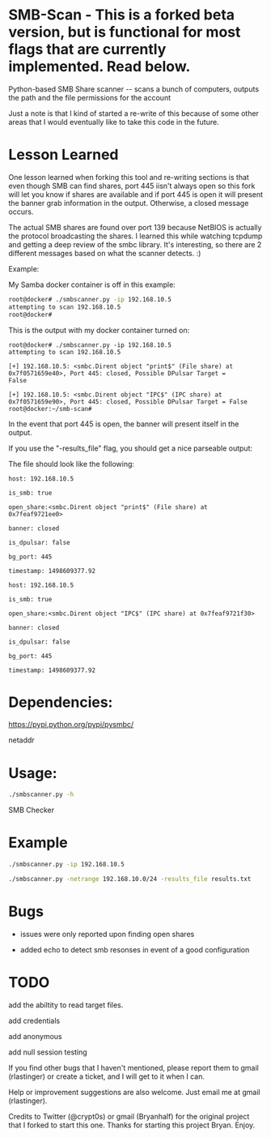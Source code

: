 SMB-Scan - This is a forked beta version, but is functional for most flags that are currently implemented.  Read below.
========

Python-based SMB Share scanner -- scans a bunch of computers, outputs the path and the file permissions for the account

Just a note is that I kind of started a re-write of this because of some other areas that I would eventually like to take this code in the future.

Lesson Learned
===

One lesson learned when forking this tool and re-writing sections is that even though SMB can find shares, port 445 iisn't always open so this fork will let you know if shares are available and if port 445 is open it will present the
banner grab information in the output.  Otherwise, a closed message occurs.  

The actual SMB shares are found over port 139
because NetBIOS is actually the protocol broadcasting the shares.  I learned this while watching tcpdump and getting a deep 
review of the smbc library.  It's interesting, so there are 2 different messages based on what the scanner detects.  :)

Example:

My Samba docker container is off in this example:

```bash
root@docker# ./smbscanner.py -ip 192.168.10.5
attempting to scan 192.168.10.5
root@docker#
```
This is the output with my docker container turned on:

```
root@docker# ./smbscanner.py -ip 192.168.10.5
attempting to scan 192.168.10.5

[+] 192.168.10.5: <smbc.Dirent object "print$" (File share) at 0x7f0571659e40>, Port 445: closed, Possible DPulsar Target = 
False

[+] 192.168.10.5: <smbc.Dirent object "IPC$" (IPC share) at 0x7f0571659e90>, Port 445: closed, Possible DPulsar Target = False
root@docker:~/smb-scan# 
```

In the event that port 445 is open, the banner will present itself in the output.

If you use the "-results_file" flag, you should get a nice parseable output:

The file should look like the following:

```
host: 192.168.10.5

is_smb: true

open_share:<smbc.Dirent object "print$" (File share) at 0x7feaf9721ee0>

banner: closed

is_dpulsar: false

bg_port: 445

timestamp: 1498609377.92

host: 192.168.10.5

is_smb: true

open_share:<smbc.Dirent object "IPC$" (IPC share) at 0x7feaf9721f30>

banner: closed

is_dpulsar: false

bg_port: 445

timestamp: 1498609377.92
```

Dependencies:
=============

https://pypi.python.org/pypi/pysmbc/

netaddr


Usage:
======

```bash
./smbscanner.py -h
```

SMB Checker
  
Example
===

```bash
./smbscanner.py -ip 192.168.10.5

./smbscanner.py -netrange 192.168.10.0/24 -results_file results.txt
```

Bugs
====
- issues were only reported upon finding open shares

- added echo to detect smb resonses in event of a good configuration

TODO
===

add the abiltity to read target files.

add credentials

add anonymous

add null session testing

If you find other bugs that I haven't mentioned, please report them to gmail (rlastinger) or create a ticket, and I will get to it when I can.  

Help or improvement suggestions are also welcome.  Just email me at gmail (rlastinger).

Credits to Twitter (@crypt0s) or gmail (Bryanhalf) for the original project that I forked to start this one.
Thanks for starting this project Bryan.
Enjoy.
